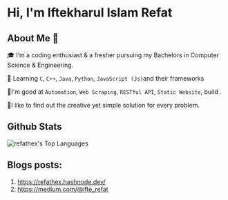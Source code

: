 #                                                                                      Hi, I'm Iftekharul Islam Refat


## About Me 🚀
🎓 I’m a coding enthusiast & a fresher pursuing my Bachelors in Computer Science & Engineering.

🌱 Learning `C`, `C++`, `Java`, `Python`, `JavaScript (Js)`and their frameworks

🌱I'm good at `Automation`, `Web Scraping`,  `RESTful API`, `Static Website`, build .

🌱I like to find out the creative yet simple solution for every problem.
## Github Stats

![refathex's Top Languages](https://github-readme-stats.vercel.app/api/top-langs/?username=refathex&theme=vue-dark&show_icons=true&hide_border=true&layout=compact)

## Blogs posts:
1) https://refathex.hashnode.dev/
2) https://medium.com/@ifte_refat
